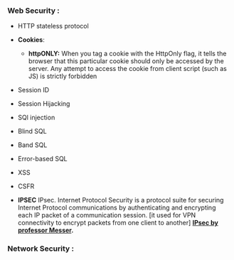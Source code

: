

### Web Security :


- HTTP stateless protocol

- __Cookies__:

  - __httpONLY:__ When you tag a cookie with the HttpOnly flag, it tells the browser that this particular cookie should only
                  be accessed by the server. Any attempt to access the cookie from client script (such as JS) is strictly forbidden

- Session ID

- Session Hijacking


- SQl injection 

- Blind SQL

- Band SQL

- Error-based SQL

- XSS 

- CSFR 

- __IPSEC__ IPsec. Internet Protocol Security is a protocol suite for securing Internet Protocol communications by authenticating and 
            encrypting each IP packet of a communication session. [it used for VPN connectivity to encrypt packets from one client to
            another] __[IPsec by professor Messer](https://www.youtube.com/watch?v=QpRHJEwaAV0).__
            
            

### Network Security :


